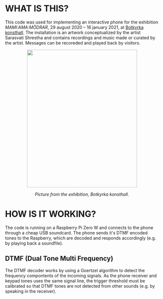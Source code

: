 # WHAT IS THIS?
This code was used for implementing an interactive phone for the exhibition *MAMI:AMA:MÖDRAR*, 29 august 2020 – 16 january 2021, at [Botkyrka konsthall](https://botkyrkakonsthall.se/modrar/). The installation is an artwork conceptualized by the artist Sarasvati Shrestha and contains recordings and music made or curated by the artist. Messages can be recoreded and played back by visitors.

<div align="center">
<img src="https://user-images.githubusercontent.com/30523857/97778944-1314f500-1b7b-11eb-8fb3-c6acf876e76f.jpg" width="360" height="450" />
<p>
<i>Picture from the exhibition, Botkyrka konsthall.</i>
</p>
</div>

# HOW IS IT WORKING?
The code is running on a Raspberry Pi Zero W and connects to the phone through a cheap USB soundcard. The phone sends it's DTMF encoded tones to the Raspberry, which are decoded and responds accordingly (e.g. by playing back a soundfile).

## DTMF (Dual Tone Multi Frequency)
The DTMF decoder works by using a Goertzel algorithm to detect the frequency compontents of the incoming signals. As the phone receiver and keypad tones uses the same signal line, the trigger threshold must be calibrated so that DTMF tones are not detected from other sounds (e.g. by speaking in the receiver).
